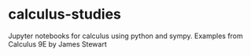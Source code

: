 # calculus-studies
Jupyter notebooks for calculus using python and sympy.  Examples from Calculus 9E by James Stewart
